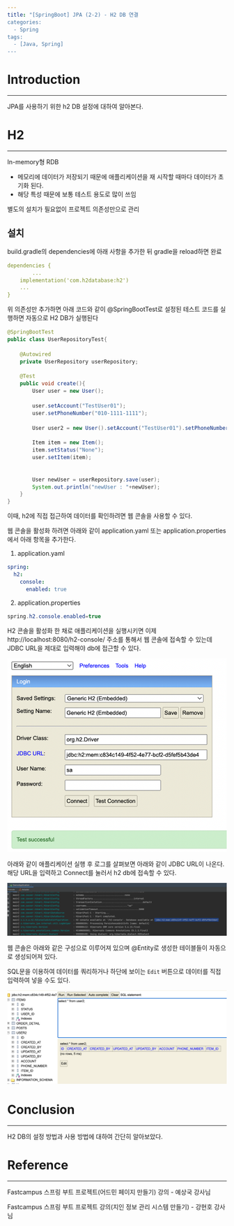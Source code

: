 ```yaml
---
title: "[SpringBoot] JPA (2-2) - H2 DB 연결
categories:
  - Spring
tags:
  - [Java, Spring]
---
```




# Introduction

---

JPA를 사용하기 위한 h2 DB 설정에 대하여 알아본다.



# H2

---

In-memory형 RDB

- 메모리에 데이터가 저장되기 때문에 애플리케이션을 재 시작할 때마다 데이터가 초기화 된다.
- 해당 특성 때문에 보통 테스트 용도로 많이 쓰임

별도의 설치가 필요없이 프로젝트 의존성만으로 관리



## 설치

build.gradle의 dependencies에 아래 사항을 추가한 뒤 gradle을 reload하면 완료

```yaml
dependencies {
		...
    implementation('com.h2database:h2')
    ...
}

```



위 의존성만 추가하면 아래 코드와 같이 @SpringBootTest로 설정된 테스트 코드를 실행하면 자동으로 H2 DB가 실행된다

```java
@SpringBootTest
public class UserRepositoryTest{

    @Autowired
    private UserRepository userRepository;

    @Test
    public void create(){
        User user = new User();

        user.setAccount("TestUser01");
        user.setPhoneNumber("010-1111-1111");

        User user2 = new User().setAccount("TestUser01").setPhoneNumber("010-1111-1111");

        Item item = new Item();
        item.setStatus("None");
        user.setItem(item);


        User newUser = userRepository.save(user);
        System.out.println("newUser : "+newUser);
    }
}
```



이때, h2에 직접 접근하여 데이터를 확인하려면 웹 콘솔을 사용할 수 있다.

웹 콘솔을 활성화 하려면 아래와 같이 application.yaml 또는 application.properties에서 아래 항목을 추가한다.

1) application.yaml

```yaml
spring:
  h2:
    console:
      enabled: true
```

2.  application.properties

```java
spring.h2.console.enabled=true
```



H2 콘솔을 활성화 한 채로 애플리케이션을 실행시키면 이제 http://localhost:8080/h2-console/ 주소를 통해서 웹 콘솔에 접속할 수 있는데 JDBC URL을 제대로 입력해야 db에 접근할 수 있다.

![38](../../assets/images/03-28-spring-jpa/38.png)

아래와 같이 애플리케이션 실행 후 로그를 살펴보면 아래와 같이 JDBC URL이 나온다. 해당 URL을 입력하고 Connect를 눌러서 h2 db에 접속할 수 있다.

![image-20230414003940577](../../assets/images/03-28-spring-jpa/37.png)



웹 콘솔은 아래와 같은 구성으로 이루어져 있으며 @Entity로 생성한 테이블들이 자동으로 생성되어져 있다.

SQL문을 이용하여 데이터를 쿼리하거나 하단에 보이는 `Edit` 버튼으로 데이터를 직접 입력하여 넣을 수도 있다.

![39](../../assets/images/03-28-spring-jpa/39.png)

# Conclusion

---

H2 DB의 설정 방법과 사용 방법에 대하여 간단히 알아보았다.

# Reference

---

Fastcampus 스프링 부트 프로젝트(어드민 페이지 만들기) 강의 - 예상국 강사님

Fastcampus 스프링 부트 프로젝트 강의(지인 정보 관리 시스템 만들기) - 강현호 강사님
